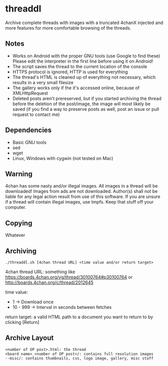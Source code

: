 threaddl
========

Archive complete threads with images with a truncated 4chanX injected and
more features for more comfortable browsing of the threads.

Notes
-----

* Works on Android with the proper GNU tools (use Google to find these)
    Please edit the interpreter in the first line before using it on Android!
* The script saves the thread to the current location of the console
* HTTPS protocol is ignored, HTTP is used for everything
* The thread's HTML is cleaned up of everything not necessary, which
    results in a very small filesize
* The gallery works only if the it's accessed online, because of
    XMLHttpRequest
* Deleted posts aren't prereserved, but if you started archiving the
    thread before the deletion of the post/image, the image will most
    likely be saved (if you find a way to preserve posts as well,
    post an issue or pull request to contact me)

Dependencies
------------

* Basic GNU tools
* sed
* wget
* Linux, Windows with cygwin (not tested on Mac)

Warning
--------

4chan has some nasty and/or illegal images. All images in a thread will
be downloaded! Images from ads are not downloaded. Author(s) shall not be
liable for any legal action result from use of this software. If you are
unsure if a thread will contain illegal images, use tmpfs. Keep that stuff
off your computer.

Copying
-------

Whatever

Archiving
---------

    ./threaddl.sh [4chan thread URL] <time value and/or return target>

4chan thread URL: something like
https://boards.4chan.org/vg/thread/30100764#p30100764
or
http://boards.4chan.org/c/thread/2012645


time value:
* 1 -> Download once
* 10 - 999 -> Interval in seconds between fetches

return target: a valid HTML path to a document you want to return to
by clicking [Return]

Archive Layout
--------------

    <number of OP post>.html: the thread
    <board name>_<number of OP post>/: contains full resolution images
    --misc/: contains thumbnails, css, logo image, gallery, misc stuff
